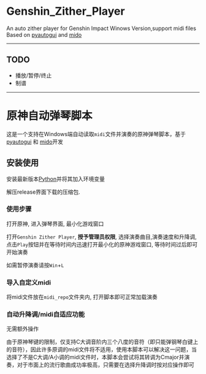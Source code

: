 # Genshin_Zither_Player
An auto zither player for Genshin Impact Winows Version,support midi files
Based on [pyautogui](https://github.com/asweigart/pyautogui) and [mido](https://github.com/mido/mido)

---
## TODO
- 播放/暂停/终止
- 制谱
----
# 原神自动弹琴脚本
这是一个支持在Windows端自动读取`midi`文件并演奏的原神弹琴脚本，基于[pyautogui](https://github.com/asweigart/pyautogui) 和 [mido](https://github.com/mido/mido)开发


## 安装使用
安装最新版本[Python](https://www.python.org/downloads/)并将其加入环境变量

解压release界面下载的压缩包.

### 使用步骤
打开原神, 进入弹琴界面, 最小化游戏窗口

打开`Genshin Zither Player`, **授予管理员权限**, 选择演奏曲目,演奏速度和升降调, 点击`Play`按钮并在等待时间内迅速打开最小化的原神游戏窗口, 等待时间过后即可开始演奏

如需暂停演奏请按`Win`+`L`

### 导入自定义midi

将midi文件放在`midi_repo`文件夹内, 打开脚本即可正常加载演奏

### 自动升降调/midi自适应功能

无需额外操作

由于原神琴键的限制，仅支持C大调音阶内三个八度的音符（即只能弹钢琴白键上的音符），因此许多原调的midi文件将不适用，使用本脚本可以解决这一问题，当选择了不是C大调/A小调的midi文件时，本脚本会尝试将其转调为Cmajor并演奏，对于市面上的流行歌曲成功率极高，只需要在选择升降调时按对应操作即可